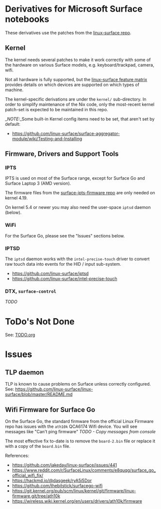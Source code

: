 # Derivatives for Microsoft Surface notebooks

These derivatives use the patches from the [linux-surface repo](https://github.com/linux-surface/linux-surface/tree/master/patches).

## Kernel

The kernel needs several patches to make it work correctly with some of the hardware on various
Surface models, e.g. keyboard/trackpad, camera, wifi.

Not all hardware is fully supported, but the
[linux-surface feature matrix](https://github.com/linux-surface/linux-surface/wiki/Supported-Devices-and-Features#feature-matrix)
provides details on which devices are supported on which types of machine.

The kernel-specific derivations are under the `kernel/` sub-directory.
In order to simplify maintenance of the Nix code, only the most-recent kernel patch-set is expected
to be maintained in this repo.

_*NOTE:*_Some built-in Kernel config items need to be set, that aren't set by default:
- https://github.com/linux-surface/surface-aggregator-module/wiki/Testing-and-Installing

## Firmware, Drivers and Support Tools

### IPTS

IPTS is used on most of the Surface range, except for Surface Go and Surface Laptop 3 (AMD version).

The firmware files from the [surface-ipts-firmware repo](https://github.com/linux-surface/surface-ipts-firmware.git)
are only needed on kernel 4.19.

On kernel 5.4 or newer you may also need the user-space `iptsd` daemon (below).

### WiFi

For the Surface Go, please see the "Issues" sections below.

### IPTSD

The `iptsd` daemon works with the `intel-precise-touch` driver to convert raw touch data into events
for the HID / input sub-system.

- https://github.com/linux-surface/iptsd
- https://github.com/linux-surface/intel-precise-touch

### DTX, `surface-control`

*TODO*

# ToDo's Not Done

See: [TODO.org](./TODO.org)

# Issues

## TLP daemon

TLP is known to cause problems on Surface unless correctly configured.
See: https://github.com/linux-surface/linux-surface/blob/master/README.md

## Wifi Firmware for Surface Go

On the Surface Go, the standard firmware from the official Linux Firmware repo has issues with the
`ath10k` QCA6174 Wifi device.
You will see messages like "Can't ping firmware" *TODO - Copy messages from console*

The most effective fix to-date is to remove the `board-2.bin` file or replace it with a copy of the
`board.bin` file.

References:
- https://github.com/jakeday/linux-surface/issues/441
- https://www.reddit.com/r/SurfaceLinux/comments/e8quqg/surface_go_official_wifi_fix/
- https://hackmd.io/@dasgeek/ryA5i5Dor
- https://github.com/thebitstick/surfacego-wifi
- https://git.kernel.org/pub/scm/linux/kernel/git/firmware/linux-firmware.git/tree/ath10k
- https://wireless.wiki.kernel.org/en/users/drivers/ath10k/firmware
